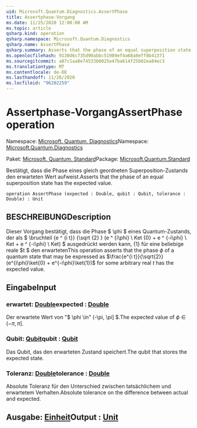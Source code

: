 ```yaml
---
uid: Microsoft.Quantum.Diagnostics.AssertPhase
title: Assertphase-Vorgang
ms.date: 11/25/2020 12:00:00 AM
ms.topic: article
qsharp.kind: operation
qsharp.namespace: Microsoft.Quantum.Diagnostics
qsharp.name: AssertPhase
qsharp.summary: Asserts that the phase of an equal superposition state has the expected value.
ms.openlocfilehash: 9130d6c735d90abbc51989ef4a68a8eff8b41371
ms.sourcegitcommit: a87c1aa8e7453360025e47ba614f25b02ea84ec3
ms.translationtype: MT
ms.contentlocale: de-DE
ms.lasthandoff: 11/26/2020
ms.locfileid: "96202259"
---
```

# <a name="assertphase-operation"></a><span data-ttu-id="29170-102">Assertphase-Vorgang</span><span class="sxs-lookup"><span data-stu-id="29170-102">AssertPhase operation</span></span>

<span data-ttu-id="29170-103">Namespace: [Microsoft. Quantum. Diagnostics](xref:Microsoft.Quantum.Diagnostics)</span><span class="sxs-lookup"><span data-stu-id="29170-103">Namespace: [Microsoft.Quantum.Diagnostics](xref:Microsoft.Quantum.Diagnostics)</span></span>

<span data-ttu-id="29170-104">Paket: [Microsoft. Quantum. Standard](https://nuget.org/packages/Microsoft.Quantum.Standard)</span><span class="sxs-lookup"><span data-stu-id="29170-104">Package: [Microsoft.Quantum.Standard](https://nuget.org/packages/Microsoft.Quantum.Standard)</span></span>


<span data-ttu-id="29170-105">Bestätigt, dass die Phase eines gleich geordneten Superposition-Zustands den erwarteten Wert aufweist.</span><span class="sxs-lookup"><span data-stu-id="29170-105">Asserts that the phase of an equal superposition state has the expected value.</span></span>

```qsharp
operation AssertPhase (expected : Double, qubit : Qubit, tolerance : Double) : Unit
```


## <a name="description"></a><span data-ttu-id="29170-106">BESCHREIBUNG</span><span class="sxs-lookup"><span data-stu-id="29170-106">Description</span></span>

<span data-ttu-id="29170-107">Dieser Vorgang bestätigt, dass die Phase $ \phi $ eines Quantum-Zustands, der als $ \bruchteil {e ^ {i t}} {\sqrt {2} } (e ^ {i\phi} \ Ket {0} + e ^ {-i\phi} \ Ket + e ^ {-i\phi} \ Ket) $ ausgedrückt werden kann, {1} für eine beliebige reale $t $ den erwarteten</span><span class="sxs-lookup"><span data-stu-id="29170-107">This operation asserts that the phase $\phi$ of a quantum state that may be expressed as $\frac{e^{i t}}{\sqrt{2}}(e^{i\phi}\ket{0} + e^{-i\phi}\ket{1})$ for some arbitrary real $t$ has the expected value.</span></span>

## <a name="input"></a><span data-ttu-id="29170-108">Eingabe</span><span class="sxs-lookup"><span data-stu-id="29170-108">Input</span></span>

### <a name="expected--double"></a><span data-ttu-id="29170-109">erwartet: [Double](xref:microsoft.quantum.lang-ref.double)</span><span class="sxs-lookup"><span data-stu-id="29170-109">expected : [Double](xref:microsoft.quantum.lang-ref.double)</span></span>

<span data-ttu-id="29170-110">Der erwartete Wert von "$ \phi \in" (-\pi, \pi] $.</span><span class="sxs-lookup"><span data-stu-id="29170-110">The expected value of $\phi \in (-\pi,\pi]$.</span></span>


### <a name="qubit--qubit"></a><span data-ttu-id="29170-111">Qubit: [Qubit](xref:microsoft.quantum.lang-ref.qubit)</span><span class="sxs-lookup"><span data-stu-id="29170-111">qubit : [Qubit](xref:microsoft.quantum.lang-ref.qubit)</span></span>

<span data-ttu-id="29170-112">Das Qubit, das den erwarteten Zustand speichert.</span><span class="sxs-lookup"><span data-stu-id="29170-112">The qubit that stores the expected state.</span></span>


### <a name="tolerance--double"></a><span data-ttu-id="29170-113">Toleranz: [Double](xref:microsoft.quantum.lang-ref.double)</span><span class="sxs-lookup"><span data-stu-id="29170-113">tolerance : [Double](xref:microsoft.quantum.lang-ref.double)</span></span>

<span data-ttu-id="29170-114">Absolute Toleranz für den Unterschied zwischen tatsächlichem und erwartetem Verhalten.</span><span class="sxs-lookup"><span data-stu-id="29170-114">Absolute tolerance on the difference between actual and expected.</span></span>



## <a name="output--unit"></a><span data-ttu-id="29170-115">Ausgabe: [Einheit](xref:microsoft.quantum.lang-ref.unit)</span><span class="sxs-lookup"><span data-stu-id="29170-115">Output : [Unit](xref:microsoft.quantum.lang-ref.unit)</span></span>

